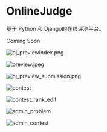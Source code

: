 # OnlineJudge

基于 Python 和 Django的在线评测平台。

Coming Soon

![oj_previewindex.png][1]

![preview.jpeg][2]

![oj_preview_submission.png][3]

![contest][4]

![contest_rank_edit][5]

![admin_problem][6]

![admin_contest][7]

[1]: https://dn-virusdefender-blog-cdn.qbox.me/oj_previewindex.png
[2]: https://dn-virusdefender-blog-cdn.qbox.me/oj_previewproblem.png
[3]: https://dn-virusdefender-blog-cdn.qbox.me/oj_previewsubmission.png
[4]: https://dn-virusdefender-blog-cdn.qbox.me/oj_previewcontest.png
[5]: https://dn-virusdefender-blog-cdn.qbox.me/oj_previewcontest_rank.png?edit
[6]: https://dn-virusdefender-blog-cdn.qbox.me/oj_previewadmin_problem.png
[7]: https://dn-virusdefender-blog-cdn.qbox.me/oj_previewadmin_contest.png
